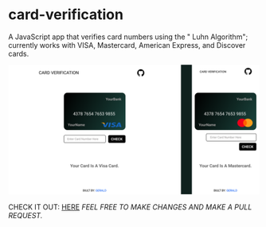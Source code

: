 # card-verification

A JavaScript app that verifies card numbers using the " Luhn Algorithm"; currently works with VISA, Mastercard, American Express, and Discover cards.

![DESIGN](./design/figma_design/card-verification.png)

CHECK IT OUT: [HERE](https://card-verification.vercel.app/)
_FEEL FREE TO MAKE CHANGES AND MAKE A PULL REQUEST._

